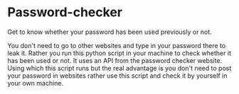 # Password-checker
Get to know whether your password has been used previously or not.

You don't need to go to other websites and type in your password there to leak it. Rather you run this python script in your machine to check whether it has been used or not.
It uses an API from the password checker website. Using which this script runs but the real advantage is you don't need to post your password in websites rather use this script and check it by yourself in your own machine.
